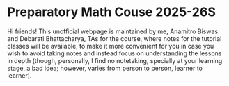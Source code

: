 # Preparatory Math Couse 2025-26S

Hi friends! This unofficial webpage is maintained by me, Anamitro Biswas and Debarati Bhattacharya, TAs for the course, where notes for the tutorial classes will be available, to make it more convenient for you in case you wish to avoid taking notes and instead focus on understanding the lessons in depth (though, personally, I find no notetaking, specially at your learning stage, a bad idea; however, varies from person to person, learner to learner).